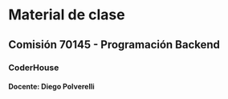 # Material de clase
## Comisión 70145 - Programación Backend
### CoderHouse

#### Docente: Diego Polverelli